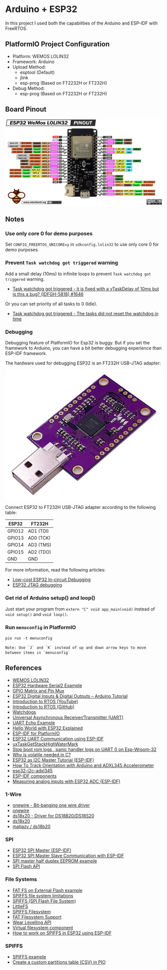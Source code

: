 # Arduino + ESP32

In this project I used both the capabilities of the Arduino and ESP-IDF with FreeRTOS.

## PlatformIO Project Configuration

- Platform: WEMOS LOLIN32
- Framework: Arduino
- Upload Method:
  - esptool (Default)
  - jlink
  - esp-prog (Based on FT2232H or FT232H)
- Debug Method:
  - esp-prog (Based on FT2232H or FT232H)


## Board Pinout

![](assets/esp32-lolin32.png)

## Notes

### Use only core 0 for demo purposes

Set `CONFIG_FREERTOS_UNICORE=y` in `sdkconfig.lolin32` to use only core 0 for demo purposes.

### Prevent `Task watchdog got triggered` warning

Add a small delay (10ms) to infinite loops to prevent `Task watchdog got triggered` warning.

- [Task watchdog got triggered - it is fixed with a vTaskDelay of 10ms but is this a bug? (IDFGH-5818) #1646](https://github.com/espressif/esp-idf/issues/1646)

Or you can set priority of all tasks to 0 (Idle). 

- [Task watchdog got triggered - The tasks did not reset the watchdog in time](https://stackoverflow.com/questions/66278271/task-watchdog-got-triggered-the-tasks-did-not-reset-the-watchdog-in-time)

### Debugging

Debugging feature of PlatformIO for Esp32 is buggy. But if you set the framework to Arduino, you can have a bit better
debugging experience than ESP-IDF framework.

The hardware used for debugging ESP32 is an FT232H USB-JTAG adapter:

![](assets/ft232h.jpg)

Connect ESP32 to FT232H USB-JTAG adapter according to the following table:

| ESP32  | FT232H    |
| ------ | --------- |
| GPIO12 | AD1 (TDI) |
| GPIO13 | AD0 (TCK) |
| GPIO14 | AD3 (TMS) |
| GPIO15 | AD2 (TDO) |
| GND    | GND       |

For more information, read the following articles:

- [Low-cost ESP32 In-circuit Debugging](https://medium.com/@manuel.bl/low-cost-esp32-in-circuit-debugging-dbbee39e508b)
- [ESP32 JTAG debugging](https://nodemcu.readthedocs.io/en/dev-esp32/debug/)

### Get rid of Arduino setup() and loop()

Just start your program from `extern "C" void app_main(void)` instead of `void setup()` and `void loop()`.

### Run `menuconfig` in PlatformIO

```console
pio run -t menuconfig
```

    Note: Use `J` and `K` instead of up and down arrow keys to move between items in `menuconfig`

## References

- [WEMOS LOLIN32](https://docs.platformio.org/en/latest/boards/espressif32/lolin32.html)
- [ESP32 Hardware Serial2 Example](https://circuits4you.com/2018/12/31/esp32-hardware-serial2-example/)
- [GPIO Matrix and Pin Mux](https://espressif-docs.readthedocs-hosted.com/projects/arduino-esp32/en/latest/tutorials/io_mux.html)
- [ESP32 Digital Inputs & Digital Outputs – Arduino Tutorial](https://deepbluembedded.com/esp32-digital-inputs-outputs-arduino/)
- [Introduction to RTOS (YouTube)](https://www.youtube.com/watch?v=F321087yYy4&list=PLEBQazB0HUyQ4hAPU1cJED6t3DU0h34bz)
- [Introduction to RTOS (GitHub)](https://github.com/ShawnHymel/introduction-to-rtos)
- [Watchdogs](https://docs.espressif.com/projects/esp-idf/en/latest/esp32/api-reference/system/wdts.html)
- [Universal Asynchronous Receiver/Transmitter (UART)](https://docs.espressif.com/projects/esp-idf/en/latest/esp32/api-reference/peripherals/uart.html)
- [UART Echo Example](https://github.com/espressif/esp-idf/tree/master/examples/peripherals/uart/uart_echo)
- [Hello World with ESP32 Explained](https://exploreembedded.com/wiki/Hello_World_with_ESP32_Explained)
- [ESP-IDF for PlatformIO](https://docs.platformio.org/en/stable/frameworks/espidf.html)
- [ESP32 UART Communication using ESP-IDF](https://esp32tutorials.com/esp32-uart-tutorial-esp-idf/)
- [uxTaskGetStackHighWaterMark](https://www.freertos.org/uxTaskGetStackHighWaterMark.html)
- [Stop boot rom logs , panic handler logs on UART 0 on Esp-Wroom-32](https://github.com/espressif/esp-idf/issues/4836)
- [Why is volatile needed in C?](https://stackoverflow.com/questions/246127/why-is-volatile-needed-in-c)
- [ESP32 as I2C Master Tutorial (ESP-IDF)](https://embeddedexplorer.com/esp32-i2c-tutorial/)
- [How To Track Orientation with Arduino and ADXL345 Accelerometer](https://howtomechatronics.com/tutorials/arduino/how-to-track-orientation-with-arduino-and-adxl345-accelerometer/)
- [esp32-i2c-adxl345](https://github.com/imxieyi/esp32-i2c-adxl345)
- [ESP-IDF components](https://docs.platformio.org/en/latest/frameworks/espidf.html#esp-idf-components)
- [Measuring analog inputs with ESP32 ADC (ESP-IDF)](https://embeddedexplorer.com/esp32-adc-esp-idf-tutorial/)

### 1-Wire

- [onewire - Bit-banging one wire driver](https://esp-idf-lib.readthedocs.io/en/latest/groups/onewire.html)
- [onewire](https://github.com/UncleRus/esp-idf-lib/tree/master/components/onewire)
- [ds18x20 - Driver for DS18B20/DS18S20](https://esp-idf-lib.readthedocs.io/en/latest/groups/ds18x20.html)
- [ds18x20](https://github.com/UncleRus/esp-idf-lib/tree/master/components/ds18x20)
- [matjazv / ds18b20](https://github.com/matjazv/ds18b20)

### SPI

- [ESP32 SPI Master (ESP-IDF)](https://embeddedexplorer.com/esp32-spi-master/)
- [ESP32 SPI Master Slave Communication with ESP-IDF](https://esp32tutorials.com/esp32-spi-master-slave-communication-esp-idf/)
- [SPI master half duplex EEPROM example](https://github.com/espressif/esp-idf/tree/master/examples/peripherals/spi_master/hd_eeprom)
- [SPI Flash API](https://docs.espressif.com/projects/esp-idf/en/v4.4.3/esp32/api-reference/storage/spi_flash.html)

### File Systems

- [FAT FS on External Flash example](https://github.com/espressif/esp-idf/tree/master/examples/storage/ext_flash_fatfs)
- [SPIFFS file system limitations](https://arduino-esp8266.readthedocs.io/en/latest/filesystem.html#spiffs-file-system-limitations)
- [SPIFFS (SPI Flash File System)](https://github.com/pellepl/spiffs)
- [LittleFS](https://github.com/littlefs-project/littlefs)
- [SPIFFS Filesystem](https://docs.espressif.com/projects/esp-idf/en/v4.4.3/esp32/api-reference/storage/spiffs.html)
- [FAT Filesystem Support](https://docs.espressif.com/projects/esp-idf/en/v4.4.3/esp32/api-reference/storage/fatfs.html)
- [Wear Levelling API](https://docs.espressif.com/projects/esp-idf/en/v4.4.3/esp32/api-reference/storage/wear-levelling.html)
- [Virtual filesystem component](https://docs.espressif.com/projects/esp-idf/en/v4.4.3/esp32/api-reference/storage/vfs.html)
- [How to work on SPIFFS in ESP32 using ESP-IDF](https://www.youtube.com/watch?v=de44PvCmVVg)

### SPIFFS

- [SPIFFS example](https://github.com/espressif/esp-idf/tree/master/examples/storage/spiffs)
- [Create a custom partitions table (CSV) in PIO](https://docs.platformio.org/en/latest/platforms/espressif32.html#id19)